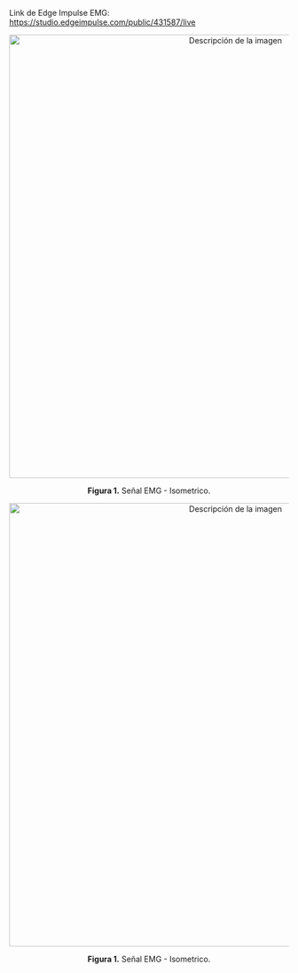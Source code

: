 Link de Edge Impulse EMG: https://studio.edgeimpulse.com/public/431587/live

<p align="center">
<img src="screenshots/emg-isometrico.png" alt="Descripción de la imagen" width="800"><br> 
<p align="center"><b>Figura 1.</b> Señal EMG - Isometrico.

<p align="center">
<img src="screenshots/emg-contrafuerza.png" alt="Descripción de la imagen" width="800"><br> 
<p align="center"><b>Figura 1.</b> Señal EMG - Isometrico.
